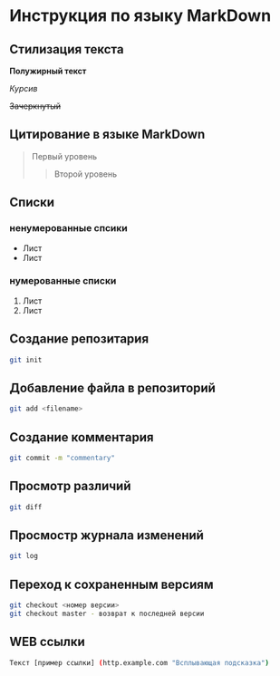 # Инструкция по языку MarkDown

## Стилизация текста

**Полужирный текст**

*Курсив*

~~Зачеркнутый~~

## Цитирование в языке MarkDown
> Первый уровень
>> Второй уровень

## Списки
### ненумерованные спсики

* Лист
* Лист

### нумерованные списки

1. Лист
2. Лист


## Создание репозитария
```sh
git init
```

## Добавление файла в репозиторий
```sh
git add <filename>
```

## Создание комментария
```sh
git commit -m "commentary"
```

## Просмотр различий
```sh
git diff
```

## Просмостр журнала изменений
```sh
git log
```

## Переход к сохраненным версиям
```sh
git checkout <номер версии>
git checkout master - возврат к последней версии
```

## WEB ссылки
```sh
Текст [пример ссылки] (http.example.com "Всплывающая подсказка")
```